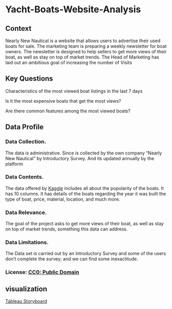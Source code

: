 # Yacht-Boats-Website-Analysis

## Context
Nearly New Nautical is a website that allows users to advertise their used boats for sale. 
The marketing team is preparing a weekly newsletter for boat owners. 
The newsletter is designed to help sellers to get more views of their boat, as well as stay on top of market trends. The Head of Marketing has laid out an ambitious goal of increasing the number of Visits

## Key Questions

Characteristics of the most viewed boat listings in the last 7 days

Is it the most expensive boats that get the most views?

Are there common features among the most viewed boats?

## Data Profile

### Data Collection.
The data is administrative.
Since is collected by the own company “Nearly New Nautical” by Introductory Survey.
And its updated annually by the platform


### Data Contents.
The data offered by [Kaggle](https://www.kaggle.com/datasets/karthikbhandary2/boat-sales/data) includes all about the popularity of the boats. It has 10 columns. It has details of the boats regarding the year it was built the type of boat, price, material, location, and much more.

### Data Relevance.
The goal of the project asks to get more views of their boat, as well as stay on top of market trends, something this data can address.


### Data Limitations.
The Data set is carried out by an Introductory Survey and some of the users don’t complete the survey; and we can find some inexactitude.

### License: [CC0: Public Domain](https://creativecommons.org/publicdomain/zero/1.0/)

## visualization
[Tableau Storyboard](https://public.tableau.com/views/YachtBoatsWebsiteAnalysis/YachtandBoatsaleswebsiteAnalysis?:language=en-US&:display_count=n&:origin=viz_share_link) 
